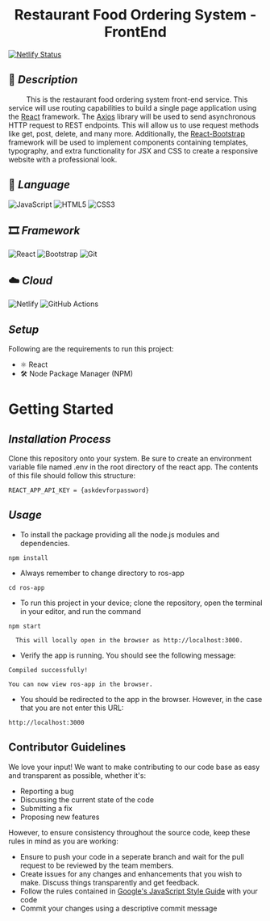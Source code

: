 <h1 align="center"> Restaurant Food Ordering System - FrontEnd </h3>

[![Netlify Status](https://api.netlify.com/api/v1/badges/1e22a3a1-21ce-43ac-94eb-9521f410a643/deploy-status)](https://app.netlify.com/sites/restaurantorderingsystem/deploys)

## 📰 *Description*
&nbsp;&nbsp;&nbsp;&nbsp;&nbsp;&nbsp;&nbsp;&nbsp; This is the restaurant food ordering system front-end service. This service will use routing capabilities to build a single page application using the [React](https://reactjs.org/) framework. The [Axios](https://github.com/axios/axios) library will be used to send asynchronous HTTP request to REST endpoints. This will allow us to use request methods like get, post, delete, and many more. Additionally, the [React-Bootstrap](https://react-bootstrap.github.io/) framework will be used to implement components containing templates, typography, and extra functionality for JSX and CSS to create a responsive website with a professional look.

## 🎃 *Language*
![JavaScript](https://img.shields.io/badge/JavaScript-F7DF1E?style=for-the-badge&logo=javascript&logoColor=black)
![HTML5](https://img.shields.io/badge/HTML5-E34F26?style=for-the-badge&logo=html5&logoColor=white)
![CSS3](https://img.shields.io/badge/CSS3-1572B6?style=for-the-badge&logo=css3&logoColor=white)

## 🎞️ *Framework*
![React](https://img.shields.io/badge/React-20232A?style=for-the-badge&logo=react&logoColor=61DAFB)
![Bootstrap](https://img.shields.io/badge/Bootstrap-563D7C?style=for-the-badge&logo=bootstrap&logoColor=white)
![Git](https://img.shields.io/badge/Git-F05032?style=for-the-badge&logo=git&logoColor=white)

## ☁️ *Cloud*
![Netlify](https://img.shields.io/badge/Netlify-00C7B7?style=for-the-badge&logo=netlify&logoColor=white)
![GitHub Actions](https://img.shields.io/badge/GitHub_Actions-2088FF?style=for-the-badge&logo=githubactions&logoColor=white)

## *Setup*
Following are the requirements to run this project:
- ⚛️ React
- 🛠️ Node Package Manager (NPM)



# Getting Started
## *Installation Process*
Clone this repository onto your system.
Be sure to create an environment variable file named .env in the root directory of the react app. The contents of this file should follow this structure:
```
REACT_APP_API_KEY = {askdevforpassword}
```

## *Usage*
- To install the package providing all the node.js modules and dependencies.
```
npm install
```
- Always remember to change directory to ros-app
```
cd ros-app
```
- To run this project in your device; clone the repository, open the terminal in your editor, and run the command
```
npm start
```
``  
This will locally open in the browser as http://localhost:3000.
``
- Verify the app is running. You should see the following message:
```
Compiled successfully!

You can now view ros-app in the browser.
```
- You should be redirected to the app in the browser. However, in the case that you are not enter this URL:
```
http://localhost:3000
```


## Contributor Guidelines
We love your input! We want to make contributing to our code base as easy and transparent as possible, whether it's:
- Reporting a bug
- Discussing the current state of the code
- Submitting a fix
- Proposing new features

However, to ensure consistency throughout the source code, keep these rules in mind as you are working:
- Ensure to push your code in a seperate branch and wait for the pull request to be reviewed by the team members.
- Create issues for any changes and enhancements that you wish to make. Discuss things transparently and get feedback.
- Follow the rules contained in [Google's JavaScript Style Guide](https://google.github.io/styleguide/javascriptguide.xml) with your code
- Commit your changes using a descriptive commit message



